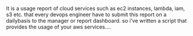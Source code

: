 It is a usage report of cloud services such as ec2 instances, lambda, iam, s3 etc. that every devops engineer 
have to submit this report on a dailybasis to the manager or report dashboard.
so i've written a script that provides the usage of your aws services....
